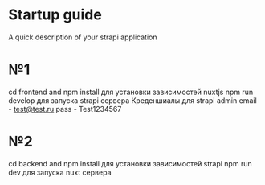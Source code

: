 # Startup guide
A quick description of your strapi application

# №1
cd frontend and npm install для установки зависимостей nuxtjs
npm run develop для запуска strapi сервера
Креденшиалы для strapi admin 
email - test@test.ru
pass - Test1234567

# №2
cd backend and npm install для установки зависимостей strapi
npm run dev для запуска nuxt сервера

